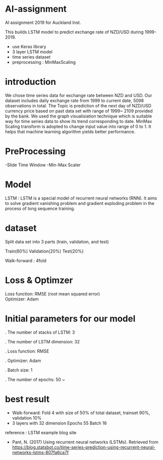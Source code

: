 # AI-assignment
AI assignment 2019 for Auckland Inst. 

This builds LSTM model to predict exchange rate of NZD/USD during 1999-2019. 

* use Keras library
* 3 layer LSTM model 
* time series dataset
* preprocessing : MinMaxScaling


# introduction
We chose time series data for exchange rate between NZD and USD. Our dataset includes daily exchange rate from 1999 to current date, 5098 observations in total. 
The Topic is prediction of the next day of NZD/USD currency price based on past data set with range of 1999~ 2109 provided by the bank. We used the graph visualisiation technique which is suitable way for time series data to show its trend corresponding to date. MinMax Scaling transform is adopted to change input value into range of 0 to 1. It helps that machine learning algorithm yields better performance.  

# PreProcessing
-Slide Time Window 
-Min-Max Scaler 

# Model 
LSTM : LSTM is a special model of recurrent neural networks (RNN). It aims to solve gradient vanishing problem and gradient exploding problem in the process of long sequence training. 

# dataset

Split data set into 3 parts (train, validation, and test) 

Train(60%) 
Validation(20%) 
Test(20%) 

Walk-forward : 4fold 
 
# Loss & Optimzer
Loss function: RMSE (root mean squared error)  
Optimizer: Adam  

# Initial parameters for our model  

. The number of stacks of LSTM: 3 

. The number of LSTM dimension:  32  

. Loss function: RMSE 

. Optimizer: Adam 

. Batch size: 1 

. The number of epochs: 50 ~ 


# best result
* Walk-forward: Fold 4 with size of 50% of total dataset, trainset 90%, validation 10% 
* 3 layers with 32 dimension Epochs 55 Batch 16 

reference :  LSTM example blog site 
- Pant, N. (2017) Using recurrent neural networks (LSTMs). Retrieved from 
https://blog.statsbot.co/time-series-prediction-using-recurrent-neural-networks-lstms-807fa6ca7f 
